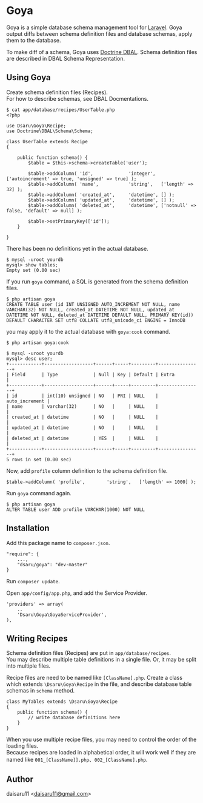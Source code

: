 # Goya #

Goya is a simple database schema management tool for [Laravel](http://laravel.com/).
Goya output diffs between schema definition files and database schemas, apply them to the database.

To make diff of a schema, Goya uses [Doctrine DBAL](http://www.doctrine-project.org/projects/dbal.html).
Schema definition files are described in DBAL Schema Representation.


## Using Goya ##

Create schema definition files (Recipes).  
For how to describe schemas, see DBAL Docmentations.

	$ cat app/database/recipes/UserTable.php
	<?php
	
	use Dsaru\Goya\Recipe;
	use Doctrine\DBAL\Schema\Schema;
	
	class UserTable extends Recipe
	{
	
		public function schema() {
			$table = $this->schema->createTable('user');
	
			$table->addColumn( 'id',             'integer',  ['autoincrement' => true, 'unsigned' => true] );
			$table->addColumn( 'name',           'string',   ['length' => 32] );
			$table->addColumn( 'created_at',     'datetime', [] );
			$table->addColumn( 'updated_at',     'datetime', [] );
			$table->addColumn( 'deleted_at',     'datetime', ['notnull' => false, 'default' => null] );
	
			$table->setPrimaryKey(['id']);
		}
	
	}
	
There has been no definitions yet in the actual database.

	$ mysql -uroot yourdb 
	mysql> show tables;
	Empty set (0.00 sec)
	
If you run `goya` command, a SQL is generated from the schema definition files.

	$ php artisan goya
	CREATE TABLE user (id INT UNSIGNED AUTO_INCREMENT NOT NULL, name VARCHAR(32) NOT NULL, created_at DATETIME NOT NULL, updated_at DATETIME NOT NULL, deleted_at DATETIME DEFAULT NULL, PRIMARY KEY(id)) DEFAULT CHARACTER SET utf8 COLLATE utf8_unicode_ci ENGINE = InnoDB

you may apply it to the actual database with `goya:cook` command.

	$ php artisan goya:cook

	$ mysql -uroot yourdb 
	mysql> desc user;
	+------------+------------------+------+-----+---------+----------------+
	| Field      | Type             | Null | Key | Default | Extra          |
	+------------+------------------+------+-----+---------+----------------+
	| id         | int(10) unsigned | NO   | PRI | NULL    | auto_increment |
	| name       | varchar(32)      | NO   |     | NULL    |                |
	| created_at | datetime         | NO   |     | NULL    |                |
	| updated_at | datetime         | NO   |     | NULL    |                |
	| deleted_at | datetime         | YES  |     | NULL    |                |
	+------------+------------------+------+-----+---------+----------------+
	5 rows in set (0.00 sec)
	

Now, add `profile` column definition to the schema definition file.

	$table->addColumn( 'profile',        'string',   ['length' => 1000] );

Run `goya` command again.

	$ php artisan goya
	ALTER TABLE user ADD profile VARCHAR(1000) NOT NULL

	
## Installation ##

Add this package name to `composer.json`.

    "require": {
        ...,
        "dsaru/goya": "dev-master"
    }
    
Run `composer update`.

Open `app/config/app.php`, and add the Service Provider.  
	
	'providers' => array(
	 	..
		'Dsaru\Goya\GoyaServiceProvider', 
	),


## Writing Recipes ##

Schema definition files (Recipes) are put in `app/database/recipes`.  
You may describe multiple table definitions in a single file.
Or, it may be split into multiple files.

Recipe files are need to be named like `[ClassName].php`.
Create a class which extends `\Dsaru\Goya\Recipe` in the file, and describe database table schemas in `schema` method.


	class MyTables extends \Dsaru\Goya\Recipe
	{
		public function schema() {
			// write database definitions here
		}
	}
	
When you use multiple recipe files, you may need to control the order of the loading files.  
Because recipes are loaded in alphabetical order, it will work well if they are named like `001_[ClassName]].php`、`002_[ClassName].php`.

## Author ##

daisaru11 <<daisaru11@gmail.com>>
